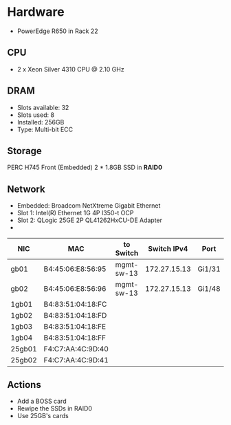 # Hardware 
- PowerEdge R650 in Rack 22
  
## CPU
- 2 x Xeon Silver 4310 CPU @ 2.10 GHz 

## DRAM
- Slots available: 32
- Slots used: 8
- Installed: 256GB
- Type: Multi-bit ECC

## Storage
PERC H745 Front (Embedded)
2 * 1.8GB SSD in **RAID0**

## Network
- Embedded: Broadcom NetXtreme Gigabit Ethernet
- Slot 1: Intel(R) Ethernet 1G 4P I350-t OCP
- Slot 2: QLogic 25GE 2P QL41262HxCU-DE Adapter
- 

| NIC      | MAC               | to Switch       | Switch IPv4    | Port          | VLAN ID |
| -------- | ----------------- |-----------------|----------------|---------------|---------| 
| gb01     | B4:45:06:E8:56:95 |  mgmt-sw-13     | 172.27.15.13   | Gi1/31        |    6    |
| gb02     | B4:45:06:E8:56:96 |  mgmt-sw-13     | 172.27.15.13   | Gi1/48        |  Tagged |
| 1gb01    | B4:83:51:04:18:FC |                 |                |               |         |
| 1gb02    | B4:83:51:04:18:FD |                 |                |               |         |
| 1gb03    | B4:83:51:04:18:FE |                 |                |               |         |
| 1gb04    | B4:83:51:04:18:FF |                 |                |               |         |
| 25gb01   | F4:C7:AA:4C:9D:40 |                 |                |               |         |
| 25gb02   | F4:C7:AA:4C:9D:41 |                 |                |               |         |

## Actions
- Add a BOSS card
- Rewipe the SSDs in RAID0
- Use 25GB's cards

